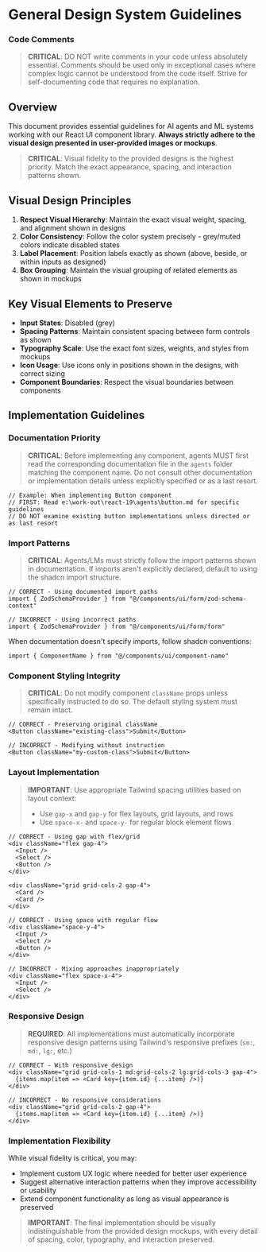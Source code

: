 # General Design System Guidelines

### Code Comments

> **CRITICAL**: DO NOT write comments in your code unless absolutely essential. Comments should be used only in exceptional cases where complex logic cannot be understood from the code itself. Strive for self-documenting code that requires no explanation.

## Overview

This document provides essential guidelines for AI agents and ML systems working with our React UI component library. **Always strictly adhere to the visual design presented in user-provided images or mockups**.

> **CRITICAL**: Visual fidelity to the provided designs is the highest priority. Match the exact appearance, spacing, and interaction patterns shown.

## Visual Design Principles

1. **Respect Visual Hierarchy**: Maintain the exact visual weight, spacing, and alignment shown in designs
2. **Color Consistency**: Follow the color system precisely - grey/muted colors indicate disabled states
3. **Label Placement**: Position labels exactly as shown (above, beside, or within inputs as designed)
4. **Box Grouping**: Maintain the visual grouping of related elements as shown in mockups

## Key Visual Elements to Preserve

- **Input States**: Disabled (grey)
- **Spacing Patterns**: Maintain consistent spacing between form controls as shown
- **Typography Scale**: Use the exact font sizes, weights, and styles from mockups
- **Icon Usage**: Use icons only in positions shown in the designs, with correct sizing
- **Component Boundaries**: Respect the visual boundaries between components

## Implementation Guidelines

### Documentation Priority

> **CRITICAL**: Before implementing any component, agents MUST first read the corresponding documentation file in the `agents` folder matching the component name. Do not consult other documentation or implementation details unless explicitly specified or as a last resort.

```tsx
// Example: When implementing Button component
// FIRST: Read e:\work-out\react-19\agents\button.md for specific guidelines
// DO NOT examine existing button implementations unless directed or as last resort
```

### Import Patterns

> **CRITICAL**: Agents/LMs must strictly follow the import patterns shown in documentation. If imports aren't explicitly declared, default to using the shadcn import structure.

```tsx
// CORRECT - Using documented import paths
import { ZodSchemaProvider } from "@/components/ui/form/zod-schema-context"

// INCORRECT - Using incorrect paths
import { ZodSchemaProvider } from "@/components/ui/form/form"
```

When documentation doesn't specify imports, follow shadcn conventions:

```tsx
import { ComponentName } from "@/components/ui/component-name"
```

### Component Styling Integrity

> **CRITICAL**: Do not modify component `className` props unless specifically instructed to do so. The default styling system must remain intact.

```tsx
// CORRECT - Preserving original className
<Button className="existing-class">Submit</Button>

// INCORRECT - Modifying without instruction
<Button className="my-custom-class">Submit</Button>
```

### Layout Implementation

> **IMPORTANT**: Use appropriate Tailwind spacing utilities based on layout context:
>
> - Use `gap-x` and `gap-y` for flex layouts, grid layouts, and rows
> - Use `space-x-` and `space-y-` for regular block element flows

```tsx
// CORRECT - Using gap with flex/grid
<div className="flex gap-4">
  <Input />
  <Select />
  <Button />
</div>

<div className="grid grid-cols-2 gap-4">
  <Card />
  <Card />
</div>

// CORRECT - Using space with regular flow
<div className="space-y-4">
  <Input />
  <Select />
  <Button />
</div>

// INCORRECT - Mixing approaches inappropriately
<div className="flex space-x-4">
  <Input />
  <Select />
</div>
```

### Responsive Design

> **REQUIRED**: All implementations must automatically incorporate responsive design patterns using Tailwind's responsive prefixes (`sm:`, `md:`, `lg:`, etc.)

```tsx
// CORRECT - With responsive design
<div className="grid grid-cols-1 md:grid-cols-2 lg:grid-cols-3 gap-4">
  {items.map(item => <Card key={item.id} {...item} />)}
</div>

// INCORRECT - No responsive considerations
<div className="grid grid-cols-2 gap-4">
  {items.map(item => <Card key={item.id} {...item} />)}
</div>
```

### Implementation Flexibility

While visual fidelity is critical, you may:

- Implement custom UX logic where needed for better user experience
- Suggest alternative interaction patterns when they improve accessibility or usability
- Extend component functionality as long as visual appearance is preserved

> **IMPORTANT**: The final implementation should be visually indistinguishable from the provided design mockups, with every detail of spacing, color, typography, and interaction preserved.
